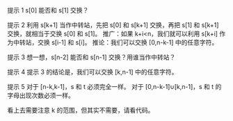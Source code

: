 提示 1
s[0] 能否和 s[1] 交换？

提示 2
利用 s[k+1] 当作中转站，先把 s[0] 和 s[k+1] 交换，再把 s[1] 和 s[k+1] 交换，就相当于交换 s[0] 和 s[1]。
推广：如果 k+i<n，我们就可以利用 s[k+i] 作为中转站，交换 s[i-1] 和 s[i]。
推论：我们可以交换 [0,n-k-1] 中的任意字符。

提示 3
想一想，s[n-2] 能否和 s[n-1] 交换？用谁当作中转站？

提示 4
提示 3 的结论是，我们可以交换 [k,n-1] 中的任意字符。

提示 5
对于 [n-k,k-1]，s 和 t 必须完全一样。
对于 [0,n-k-1]∪[k,n-1]，s 和 t 的字母出现次数必须一样。

看上去需要注意 k 的范围，但其实不需要，请看代码。